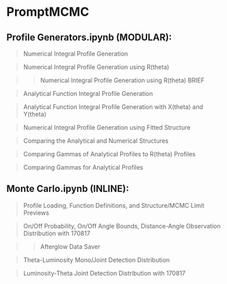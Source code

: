 # PromptMCMC

## Profile Generators.ipynb (MODULAR):

> Numerical Integral Profile Generation

> Numerical Integral Profile Generation using R(theta)

>> Numerical Integral Profile Generation using R(theta) BRIEF

> Analytical Function Integral Profile Generation

> Analytical Function Integral Profile Generation with X(theta) and Y(theta)

> Numerical Integral Profile Generation using Fitted Structure

> Comparing the Analytical and Numerical Structures

> Comparing Gammas of Analytical Profiles to R(theta) Profiles

> Comparing Gammas for Analytical Profiles



## Monte Carlo.ipynb (INLINE):

> Profile Loading, Function Definitions, and Structure/MCMC Limit Previews

> On/Off Probability, On/Off Angle Bounds, Distance-Angle Observation Distribution with 170817

>> Afterglow Data Saver

> Theta-Luminosity Mono/Joint Detection Distribution

> Luminosity-Theta Joint Detection Distribution with 170817
